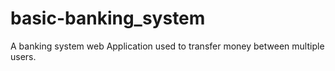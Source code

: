 # basic-banking_system
A banking system web Application used to transfer money between multiple users.
